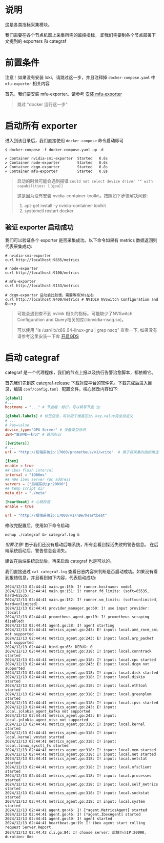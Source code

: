 # 说明
这是各类指标采集模块。

我们需要在各个节点机器上采集所需的监控指标，
即我们需要到各个节点部署下文提到的 exporters 和 categraf

# 前置条件
注意！如果没有安装 loki，请跳过这一步，并且注释掉 `docker-compose.yaml` 中 `mfu-exporter` 相关内容

首先，我们要安装 mfu-exporter。请参考 [安装 mfu-exporter](https://github.com/xiaoxlm/parse-to-metrics)

> 跳过 "docker 运行这一步"

# 启动所有 exporter
进入到该目录后，我们直接使用 `docker-compose` 命令启动即可
```shell
$ docker-compose -f docker-compose.yaml up -d

✔ Container nvidia-smi-exporter  Started   0.6s
✔ Container node-exporter        Started   0.6s
✔ Container dcgm-exporter        Started   0.8s
✔ Container mfu-exporter         Started   0.8s

```

> 启动的时候可能会遇到报错:`could not select device driver "" with capabilities: [[gpu]]`
> 
> 这是因为没有安装 nvidia-container-toolkit。按照如下步骤解决问题:
> 1. apt-get install -y nvidia-container-toolkit
> 2. systemctl restart docker


## 验证 exporter 启动成功
我们可以验证各个 exporter 是否采集成功。以下命令如果有 metrics 数据返回则代表采集成功:
```shell
# nvidia-smi-exporter
curl http://localhost:9835/metrics

# node-exporter
curl http://localhost:9100/metrics

# mfu-exporter
curl http://localhost:9133/metrics

# dcgm-exporter 启动会比较慢，需要等待30s左右
curl http://localhost:9400/metrics # NVIDIA NVSwitch Configuration and Query
```

> 可能会遇到查不到 nvlink 相关的指标。可能缺少了NVSwitch Configuration and Query相关的库(libnvidia-nscq.so)。
>
> 可以使用 "ls /usr/lib/x86_64-linux-gnu | grep nscq" 查看一下, 如果没有请参考这里安装一下库 [开启GDS](https://www.chenshaowen.com/blog/how-to-enable-gds-on-gpu-host.html) 


# 启动 categraf
categraf 是一个代理程序，我们的节点上报以及执行告警治愈脚本，都依赖它。

首先我们先到这 [categraf-release](`https://github.com/flashcatcloud/categraf/releases`) 下载对应平台的软件包。下载完成后进入目录，编辑 `conf/config.toml ` 配置文件。核心修改内容如下:
```toml
[global]
#...
hostname = "..." # 节点唯一标识，可以填写节点 ip

[global.labels] # 标签信息，可以用于维度区分。key,value完全自定义
# ...
# key=value
device_type="GPU Server" # 设备类型标识
IBN="算网唯一标识" # 算网标识

[[writers]]
# ...
url = "http://后端系统ip:17000/prometheus/v1/write"  # 用于将采集的指标推送至prometheus。

[ibex]
enable = true 
## ibex flush interval
interval = "1000ms"
## n9e ibex server rpc address
servers = ["后端系统ip:20090"]
## temp script dir
meta_dir = "./meta"

[heartbeat] # 心跳检查
enable = true

url = "http://后端系统ip:17000/v1/n9e/heartbeat"
```
修改完配置后，使用如下命令启动:
```shell
nohup ./categraf &> categraf.log &
```

*但要注意!* 由于我们还没有启动后端系统，所有会看到探活失败的警告信息。 在后端系统启动后，警告信息会消失。 

建议在后端系统启动后，再来启动 categraf 也是可以的。

我们直接通过 `cat categraf.log` 查看日志内容来判断是否启动成功。如果没有看到报错信息，并且看到如下内容，代表启动成功:
```shell
2024/12/13 02:44:41 main.go:150: I! runner.hostname: node1
2024/12/13 02:44:41 main.go:151: I! runner.fd_limits: (soft=65535, hard=65535)
2024/12/13 02:44:41 main.go:152: I! runner.vm_limits: (soft=unlimited, hard=unlimited)
2024/12/13 02:44:41 provider_manager.go:60: I! use input provider: [local]
2024/12/13 02:44:41 prometheus_agent.go:19: I! prometheus scraping disabled!
2024/12/13 02:44:41 agent.go:38: I! agent starting
2024/12/13 02:44:41 metrics_agent.go:243: E! input: local.amd_rocm_smi not supported
2024/12/13 02:44:41 metrics_agent.go:243: E! input: local.arp_packet not supported
2024/12/13 02:44:41 bind.go:65: DEBUG: 0
2024/12/13 02:44:41 metrics_agent.go:318: I! input: local.conntrack started
2024/12/13 02:44:41 metrics_agent.go:318: I! input: local.cpu started
2024/12/13 02:44:41 metrics_agent.go:243: E! input: local.dcgm not supported
2024/12/13 02:44:41 metrics_agent.go:318: I! input: local.disk started
2024/12/13 02:44:41 metrics_agent.go:318: I! input: local.diskio started
2024/12/13 02:44:41 metrics_agent.go:318: I! input: local.ethtool started
2024/12/13 02:44:41 metrics_agent.go:318: I! input: local.greenplum started
2024/12/13 02:44:41 metrics_agent.go:318: I! input: local.ipvs started
2024/12/13 02:44:41 metrics_agent.go:243: E! input: local.jolokia_agent_kafka not supported
2024/12/13 02:44:41 metrics_agent.go:243: E! input: local.jolokia_agent_misc not supported
2024/12/13 02:44:41 metrics_agent.go:318: I! input: local.kernel started
2024/12/13 02:44:41 metrics_agent.go:318: I! input: local.kernel_vmstat started
2024/12/13 02:44:41 metrics_agent.go:318: I! input: local.linux_sysctl_fs started
2024/12/13 02:44:41 metrics_agent.go:318: I! input: local.mem started
2024/12/13 02:44:41 metrics_agent.go:318: I! input: local.net started
2024/12/13 02:44:41 metrics_agent.go:318: I! input: local.netstat started
2024/12/13 02:44:41 metrics_agent.go:318: I! input: local.nfsclient started
2024/12/13 02:44:41 metrics_agent.go:318: I! input: local.processes started
2024/12/13 02:44:41 metrics_agent.go:318: I! input: local.self_metrics started
2024/12/13 02:44:41 metrics_agent.go:318: I! input: local.sockstat started
2024/12/13 02:44:41 metrics_agent.go:318: I! input: local.system started
2024/12/13 02:44:41 agent.go:46: I! [*agent.MetricsAgent] started
2024/12/13 02:44:41 agent.go:46: I! [*agent.IbexAgent] started
2024/12/13 02:44:41 agent.go:49: I! agent started
2024/12/13 02:44:41 heartbeat.go:19: I! ibex agent start rolling request Server.Report.
2024/12/13 02:44:42 cli.go:84: I! choose server: 后端节点IP:20090, duration: 0ms
```